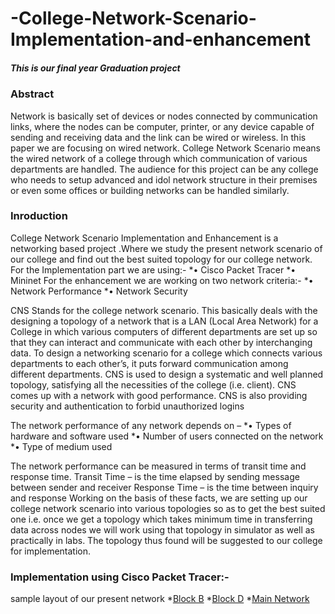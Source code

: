 # -College-Network-Scenario-Implementation-and-enhancement
##### This is our final year Graduation project

### Abstract
Network is basically set of devices or nodes connected by communication links, where the nodes can be computer, printer, or any device capable of sending and receiving data and the link can be wired or wireless. In this paper we are focusing on wired network. College Network Scenario means the wired network of a college through which communication of various departments are handled. The audience for this project can be any college who needs to setup advanced and idol network structure in their premises or even some offices or building networks can be handled similarly.  

### Inroduction
College Network Scenario Implementation and Enhancement is a networking based project .Where we study the present network scenario of our college and find out the best suited topology for our college network.
For the Implementation part we are using:-
*•	Cisco Packet Tracer 
*•	 Mininet
For the enhancement we are working on two network criteria:-
*•	Network Performance
*•	Network Security

CNS Stands for the college network scenario. This basically deals with the designing a topology of a network that is a LAN (Local Area Network) for a College in which various computers of different departments are set up so that they can interact and communicate with each other by interchanging data. To design a networking scenario for a college which connects various departments to each other’s, it puts forward communication among different departments. CNS is used to design a systematic and well planned topology, satisfying all the necessities of the college (i.e. client). CNS comes up with a network with good performance. CNS is also providing security and authentication to forbid unauthorized logins

The network performance of any network depends on –
*•	Types of hardware and software used
*•	Number of users connected on the network
*•	Type of medium used

The network performance can be measured in terms of transit time and response time.
Transit Time – is the time elapsed by sending message between sender and receiver
Response Time – is the time between inquiry and response
Working on the basis of these facts, we are setting up our college network scenario into various topologies so as to get the best suited one i.e. once we get a topology which takes minimum time in transferring data across nodes we will work using that topology in simulator as well as practically in labs. The topology thus found will be suggested to our college for implementation.

### Implementation using Cisco Packet Tracer:-
sample layout of our present network
*[Block B](https://github.com/yashi10sharma/-College-Network-Scenario-Implementation-and-enhancement/blob/main/Block%20B.pkt)
*[Block D](https://github.com/yashi10sharma/-College-Network-Scenario-Implementation-and-enhancement/blob/main/Block%20D.pkt)
*[Main Network](https://github.com/yashi10sharma/-College-Network-Scenario-Implementation-and-enhancement/blob/main/Main%20Network.pkt)
